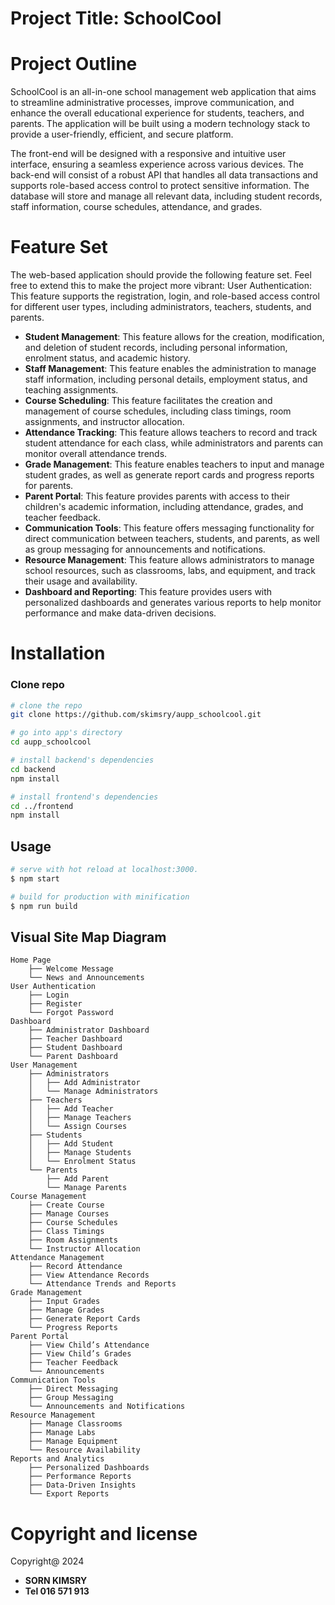 # Project Title: SchoolCool 
# Project Outline
SchoolCool is an all-in-one school management web application that aims to streamline administrative processes, improve communication, and enhance the overall educational experience for students, teachers, and parents. The application will be built using a modern technology stack to provide a user-friendly, efficient, and secure platform. 

The front-end will be designed with a responsive and intuitive user interface, ensuring a seamless experience across various devices. The back-end will consist of a robust API that handles all data transactions and supports role-based access control to protect sensitive information. The database will store and manage all relevant data, including student records, staff information, course schedules, attendance, and grades. 
# Feature Set 
The web-based application should provide the following feature set. Feel free to extend this to make the project more vibrant: 
User Authentication: This feature supports the registration, login, and role-based access control for different user types, including administrators, teachers, students, and parents.

- **Student Management**: This feature allows for the creation, modification, and deletion of student records, including personal information, enrolment status, and academic history. 
- **Staff Management**: This feature enables the administration to manage staff information, including personal details, employment status, and teaching assignments. 
- **Course Scheduling**: This feature facilitates the creation and management of course schedules, including class timings, room assignments, and instructor allocation. 
- **Attendance Tracking**: This feature allows teachers to record and track student attendance for each class, while administrators and parents can monitor overall attendance trends. 
- **Grade Management**: This feature enables teachers to input and manage student grades, as well as generate report cards and progress reports for parents. 
- **Parent Portal**: This feature provides parents with access to their children's academic information, including attendance, grades, and teacher feedback. 
- **Communication Tools**: This feature offers messaging functionality for direct communication between teachers, students, and parents, as well as group messaging for announcements and notifications. 
- **Resource Management**: This feature allows administrators to manage school resources, such as classrooms, labs, and equipment, and track their usage and availability. 
- **Dashboard and Reporting**: This feature provides users with personalized dashboards and generates various reports to help monitor performance and make data-driven decisions. 
# Installation
  ### Clone repo
``` bash
# clone the repo
git clone https://github.com/skimsry/aupp_schoolcool.git

# go into app's directory
cd aupp_schoolcool

# install backend's dependencies
cd backend
npm install

# install frontend's dependencies
cd ../frontend
npm install
```
## Usage

``` bash
# serve with hot reload at localhost:3000.
$ npm start

# build for production with minification
$ npm run build
```
## Visual Site Map Diagram
```
Home Page
    ├── Welcome Message
    └── News and Announcements
User Authentication
    ├── Login
    ├── Register
    └── Forgot Password
Dashboard
    ├── Administrator Dashboard
    ├── Teacher Dashboard
    ├── Student Dashboard
    └── Parent Dashboard
User Management
    ├── Administrators
    │   ├── Add Administrator
    │   └── Manage Administrators
    ├── Teachers
    │   ├── Add Teacher
    │   ├── Manage Teachers
    │   └── Assign Courses
    ├── Students
    │   ├── Add Student
    │   ├── Manage Students
    │   └── Enrolment Status
    └── Parents
        ├── Add Parent
        └── Manage Parents
Course Management
    ├── Create Course
    ├── Manage Courses
    ├── Course Schedules
    ├── Class Timings
    ├── Room Assignments
    └── Instructor Allocation
Attendance Management
    ├── Record Attendance
    ├── View Attendance Records
    └── Attendance Trends and Reports
Grade Management
    ├── Input Grades
    ├── Manage Grades
    ├── Generate Report Cards
    └── Progress Reports
Parent Portal
    ├── View Child’s Attendance
    ├── View Child’s Grades
    ├── Teacher Feedback
    └── Announcements
Communication Tools
    ├── Direct Messaging
    ├── Group Messaging
    └── Announcements and Notifications
Resource Management
    ├── Manage Classrooms
    ├── Manage Labs
    ├── Manage Equipment
    └── Resource Availability
Reports and Analytics
    ├── Personalized Dashboards
    ├── Performance Reports
    ├── Data-Driven Insights
    └── Export Reports
```
# Copyright and license
Copyright@ 2024 
- **SORN KIMSRY**
- **Tel 016 571 913**


